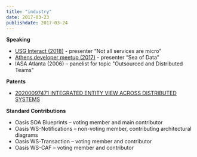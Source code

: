 ```yaml
---
title: "industry"
date: 2017-03-23
publishdate: 2017-03-24
---
```

**Speaking**
* [USG Interact (2018)](https://docs.google.com/presentation/d/1ab0jIqqh2F9l8g3mLIjxOyFc5yMN0Hkl3YUqHhjZA8c/) - presenter “Not all services are micro”
* [Athens developer meetup (2017)](https://docs.google.com/presentation/d/1jKzbEAf1pMYDEwnki6bS0l3DZi0yO_G4_M1nW_7ObK4/) - presenter “Sea of Data”
* IASA Atlanta (2006) – panelist for topic "Outsourced and Distributed Teams"

**Patents**
* [20200097471 INTEGRATED ENTITY VIEW ACROSS DISTRIBUTED SYSTEMS](https://patents.google.com/patent/US20200097476A1/en?inventor=Daniel+Marchant&oq=inventor:(Daniel+Marchant))

**Standard Contributions**
* Oasis SOA Blueprints – voting member and main contributor
* Oasis WS-Notifications – non-voting member, contributing architectural diagrams
* Oasis WS-Transaction – voting member and contributor
* Oasis WS-CAF – voting member and contributor
